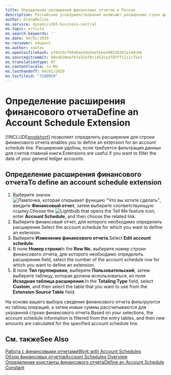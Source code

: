 ```yaml
---
title: Определение расширений финансовых отчетов в России
description: Российские усовершенствования включают расширение строк финансовых отчетов.
author: DianaMalina
ms.service: dynamics365-business-central
ms.topic: article
ms.search.keywords: ''
ms.date: 04/01/2020
ms.reviewer: edupont
ms.author: soalex
ms.openlocfilehash: e78419cf8946aee9e5ee56be49053b301a140cb6
ms.sourcegitcommit: 88e4b30eaf6fa32af0c1452ce2f85ff1111c75e2
ms.translationtype: HT
ms.contentlocale: ru-RU
ms.lasthandoff: 04/01/2020
ms.locfileid: "3180959"
---
```

# <a name="define-an-account-schedule-extension"></a><span data-ttu-id="ab684-103">Определение расширения финансового отчета</span><span class="sxs-lookup"><span data-stu-id="ab684-103">Define an Account Schedule Extension</span></span>

[!INCLUDE[prodshort](../../includes/prodshort.md)] <span data-ttu-id="ab684-104">позволяет определить расширение для строки финансового отчета.</span><span class="sxs-lookup"><span data-stu-id="ab684-104">enables you to define an extension for an account schedule line.</span></span> <span data-ttu-id="ab684-105">Расширения удобны, если требуется фильтрация данных для счетов главной книги.</span><span class="sxs-lookup"><span data-stu-id="ab684-105">Extensions are useful if you want to filter the data of your general ledger accounts.</span></span>

## <a name="to-define-an-account-schedule-extension"></a><span data-ttu-id="ab684-106">Определение расширения финансового отчета</span><span class="sxs-lookup"><span data-stu-id="ab684-106">To define an account schedule extension</span></span>

1. <span data-ttu-id="ab684-107">Выберите значок ![Лампочка, которая открывает функцию "Что вы хотите сделать"](../../media/ui-search/search_small.png "Что вы хотите сделать"), введите **Финансовый отчет**, затем выберите соответствующую ссылку.</span><span class="sxs-lookup"><span data-stu-id="ab684-107">Choose the ![Lightbulb that opens the Tell Me feature](../../media/ui-search/search_small.png "Tell me what you want to do") icon, enter **Account Schedule**, and then choose the related link.</span></span>
2. <span data-ttu-id="ab684-108">Выберите финансовый отчет, для которого необходимо определить расширение.</span><span class="sxs-lookup"><span data-stu-id="ab684-108">Select the account schedule for which you want to define an extension.</span></span>
3. <span data-ttu-id="ab684-109">Выберите **Изменение финансового отчета**.</span><span class="sxs-lookup"><span data-stu-id="ab684-109">Select **Edit account schedule**.</span></span>
4. <span data-ttu-id="ab684-110">В поле **Номер строки**</span><span class="sxs-lookup"><span data-stu-id="ab684-110">In the **Row No.**</span></span> <span data-ttu-id="ab684-111">выберите номер строки финансового отчета, для которого необходимо определить расширение.</span><span class="sxs-lookup"><span data-stu-id="ab684-111">field, select the number of the account schedule row for which you want to define an extension.</span></span>
5. <span data-ttu-id="ab684-112">В поле **Тип группировки**, выберите **Пользовательский**, затем выберите таблицу, которая должна использоваться, из поля **Исходная таблица расширения**.</span><span class="sxs-lookup"><span data-stu-id="ab684-112">In the **Totaling Type** field, select **Custom**, and then select the table that you want to use from the **Extension Source Table** field.</span></span>

<span data-ttu-id="ab684-113">На основе вашего выбора сведения финансового отчета фильтруются из таблиц операций, а затем новые суммы рассчитываются для указанной строки финансового отчета.</span><span class="sxs-lookup"><span data-stu-id="ab684-113">Based on your selections, the account schedule information is filtered from the entry tables, and then new amounts are calculated for the specified account schedule line.</span></span>

## <a name="see-also"></a><span data-ttu-id="ab684-114">См. также</span><span class="sxs-lookup"><span data-stu-id="ab684-114">See Also</span></span>

[<span data-ttu-id="ab684-115">Работа с финансовыми отчетами</span><span class="sxs-lookup"><span data-stu-id="ab684-115">Work with Account Schedules</span></span>](How-to-Work-with-Account-Schedules.md)  
[<span data-ttu-id="ab684-116">Обзор финансовых отчетов</span><span class="sxs-lookup"><span data-stu-id="ab684-116">Account Schedules Overview</span></span>](account-schedules-overview.md)  
[<span data-ttu-id="ab684-117">Определение константы финансового отчета</span><span class="sxs-lookup"><span data-stu-id="ab684-117">Define an Account Schedule Constant</span></span>](How-to-Define-an-Account-Schedule-Constant.md)  
